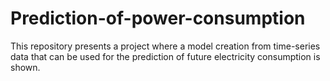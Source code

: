 # Prediction-of-power-consumption
This repository presents a project where a model creation from time-series data that can be used for the prediction of future electricity consumption is shown.
